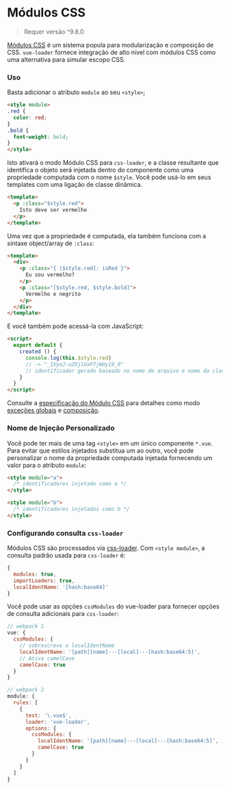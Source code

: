 # Módulos CSS

> Requer versão ^9.8.0

[Módulos CSS](https://github.com/css-modules/css-modules) é um sistema popula para modularização e composição de CSS. `vue-loader` fornece integração de alto nível com módulos CSS como uma alternativa para simular escopo CSS.

### Uso

Basta adicionar o atributo `module` ao seu `<style>`;

```html
<style module>
.red {
  color: red;
}
.bold {
  font-weight: bold;
}
</style>
```

Isto ativará o modo Módulo CSS para `css-loader`, e a classe resultante que identifica o objeto será injetada dentro do componente como uma propriedade computada com o nome `$style`. Você pode usá-lo em seus templates com uma ligação de classe dinâmica.

```html
<template>
  <p :class="$style.red">
    Isto deve ser vermelho
  </p>
</template>
```

Uma vez que a propriedade é computada, ela também funciona com a sintaxe object/array de `:class`:

```html
<template>
  <div>
    <p :class="{ [$style.red]: isRed }">
      Eu sou vermelho?
    </p>
    <p :class="[$style.red, $style.bold]">
      Vermelho e negrito
    </p>
  </div>
</template>
```

E você também pode acessá-la com JavaScript:

```html
<script>
  export default {
    created () {
      console.log(this.$style.red)
      // -> "_1VyoJ-uZOjlOxP7jWUy19_0"
      // identificador gerado baseado no nome do arquivo e nome da classe.
    }
  }
</script>
```

Consulte a [especificação do Módulo CSS](https://github.com/css-modules/css-modules) para detalhes como modo [exceções globais](https://github.com/css-modules/css-modules#exceptions) e [composição](https://github.com/css-modules/css-modules#composition).

### Nome de Injeção Personalizado

Você pode ter mais de uma tag `<style>` em um único componente `*.vue`. Para evitar que estilos injetados substitua um ao outro, você pode personalizar o nome da propriedade computada injetada fornecendo um valor para o atributo `module`:

```html
<style module="a">
  /* identificadores injetado como a */
</style>

<style module="b">
  /* identificadores injetados como b */
</style>
```

### Configurando consulta `css-loader`

Módulos CSS são processados via [css-loader](https://github.com/webpack/css-loader). Com `<style module>`, a consulta padrão usada para `css-loader` é:

```js
{
  modules: true,
  importLoaders: true,
  localIdentName: '[hash:base64]'
}
```

Você pode usar as opções `cssModules` do vue-loader para fornecer opções de consulta adicionais para `css-loader`:

```js
// webpack 1
vue: {
  cssModules: {
    // sobrescreve o localIdentName
    localIdentName: '[path][name]---[local]---[hash:base64:5]',
    // Ativa camelCase
    camelCase: true
  }
}

// webpack 2
module: {
  rules: [
    {
      test: '\.vue$',
      loader: 'vue-loader',
      options: {
        cssModules: {
          localIdentName: '[path][name]---[local]---[hash:base64:5]',
          camelCase: true
        }
      }
    }
  ]
}
```